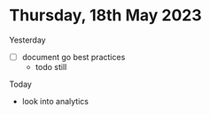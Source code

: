 # Thursday, 18th May 2023


Yesterday
- [ ] document go best practices
	- todo still


Today
- look into analytics
